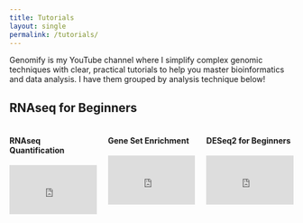 ```yaml
---
title: Tutorials
layout: single
permalink: /tutorials/
---
```


Genomify is my YouTube channel where I simplify complex genomic techniques with clear, practical tutorials to help you master bioinformatics and data analysis. I have them grouped by analysis 
technique below!

## RNAseq for Beginners

<div style="display: flex; gap: 20px; flex-wrap: wrap; justify-content: center;">

  <div style="flex: 1 1 30%; max-width: 400px;">
    <h4>RNAseq Quantification</h4>
    <div style="position: relative; padding-bottom: 56.25%; height: 0; overflow: hidden;">
      <iframe src="https://www.youtube.com/embed/uc1fHKZNikE?start=535" 
              style="position: absolute; top: 0; left: 0; width: 100%; height: 100%;" 
              frameborder="0" allowfullscreen></iframe>
    </div>
  </div>

  <div style="flex: 1 1 30%; max-width: 400px;">
    <h4>Gene Set Enrichment</h4>
    <div style="position: relative; padding-bottom: 56.25%; height: 0; overflow: hidden;">
      <iframe src="https://www.youtube.com/embed/WQTzsmLy0D8?start=367" 
              style="position: absolute; top: 0; left: 0; width: 100%; height: 100%;" 
              frameborder="0" allowfullscreen></iframe>
    </div>
  </div>

  <div style="flex: 1 1 30%; max-width: 400px;">
    <h4>DESeq2 for Beginners</h4>
    <div style="position: relative; padding-bottom: 56.25%; height: 0; overflow: hidden;">
      <iframe src="https://www.youtube.com/embed/0uZurcgyCZM?start=1094" 
              style="position: absolute; top: 0; left: 0; width: 100%; height: 100%;" 
              frameborder="0" allowfullscreen></iframe>
    </div>
  </div>

</div>
